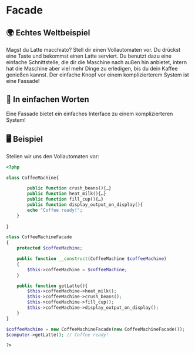 # Facade

## 🌍 Echtes Weltbeispiel

Magst du Latte macchiato? Stell dir einen Vollautomaten vor. Du drückst eine Taste und bekommst einen Latte serviert. Du benutzt dazu eine einfache Schnittstelle, die dir die Maschine nach außen hin anbietet, intern hat die Maschine aber viel mehr Dinge zu erledigen, bis du dein Kaffee genießen kannst. Der einfache Knopf vor einem komplizierterem System ist eine Fassade! 

## 💬 In einfachen Worten
Eine Fassade bietet ein einfaches Interface zu einem komplizierteren System! 

## 🖥 Beispiel

Stellen wir uns den Vollautomaten vor:

```php 
<?php

class CoffeeMachine{

		public function crush_beans(){…}
		public function heat_milk(){…}
		public function fill_cup(){…}
		public function display_output_on_display(){
        echo "Coffee ready!";
    }
    
}

class CoffeeMachineFacade
{
    protected $coffeeMachine;

    public function __construct(CoffeeMachine $coffeeMachine)
    {
        $this->coffeeMachine = $coffeeMachine;
    }

    public function getLatte(){
        $this->coffeeMachine->heat_milk();
        $this->coffeeMachine->crush_beans();
        $this->coffeeMachine->fill_cup();
        $this->coffeeMachine->display_output_on_display();
    }
}

$coffeeMachine = new CoffeeMachineFacade(new CoffeeMachineFacade());
$computer->getLatte(); // Coffee ready!

?>
```